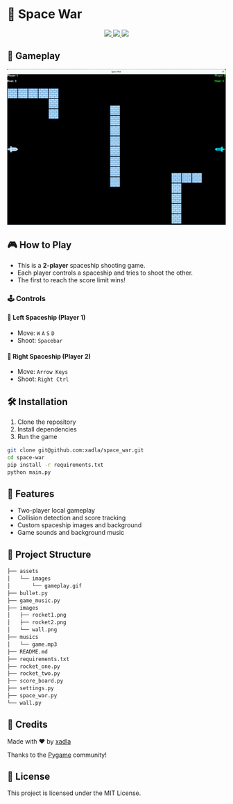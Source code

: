 # 🚀 Space War

<p align="center">
  <a href="https://github.com/yourusername/space-war">
    <img src="https://img.shields.io/badge/python-3.8+-blue" />
    <img src="https://img.shields.io/badge/license-MIT-green" />
    <img src="https://img.shields.io/badge/made%20with-pygame-orange" />
  </a>
</p>

## 📸 Gameplay

<p align="center">
  <img src="assets/images/gameplay.gif" width="600" alt="Gameplay" />
</p>



## 🎮 How to Play

- This is a **2-player** spaceship shooting game.
- Each player controls a spaceship and tries to shoot the other.
- The first to reach the score limit wins!

### 🕹️ Controls

#### 🚀 Left Spaceship (Player 1)
- Move: `W` `A` `S` `D`
- Shoot: `Spacebar`

#### 🚀 Right Spaceship (Player 2)
- Move: `Arrow Keys`
- Shoot: `Right Ctrl`

## 🛠 Installation

1. Clone the repository
2. Install dependencies
3. Run the game

```bash
git clone git@github.com:xadla/space_war.git
cd space-war
pip install -r requirements.txt
python main.py
```

## 🎨 Features

- Two-player local gameplay
- Collision detection and score tracking
- Custom spaceship images and background
- Game sounds and background music

## 📁 Project Structure

```bash
├── assets
│   └── images
│       └── gameplay.gif
├── bullet.py
├── game_music.py
├── images
│   ├── rocket1.png
│   ├── rocket2.png
│   └── wall.png
├── musics
│   └── game.mp3
├── README.md
├── requirements.txt
├── rocket_one.py
├── rocket_two.py
├── score_board.py
├── settings.py
├── space_war.py
└── wall.py
```

## 🙌 Credits

Made with ❤️ by [xadla](https://github.com/xadla)

Thanks to the [Pygame](https://www.pygame.org/) community!

## 📜 License

This project is licensed under the MIT License.